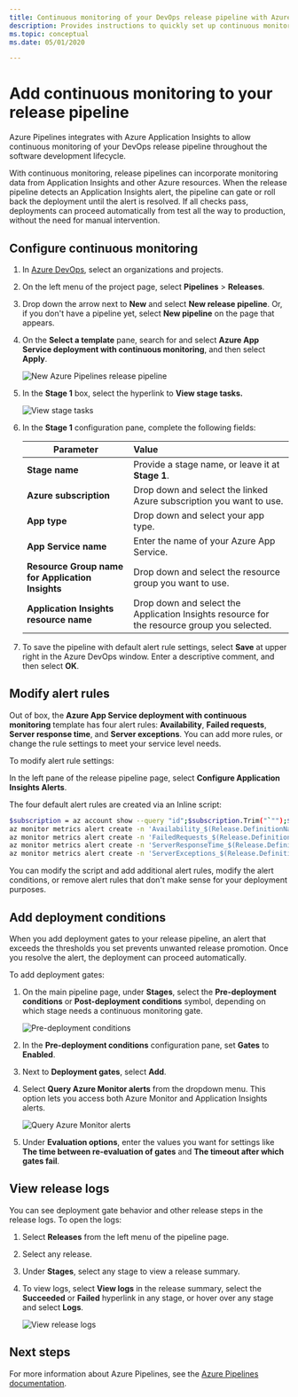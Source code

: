 ```yaml
---
title: Continuous monitoring of your DevOps release pipeline with Azure Pipelines and Azure Application Insights  | Microsoft Docs
description: Provides instructions to quickly set up continuous monitoring with Application Insights
ms.topic: conceptual
ms.date: 05/01/2020

---
```


# Add continuous monitoring to your release pipeline

Azure Pipelines integrates with Azure Application Insights to allow continuous monitoring of your DevOps release pipeline throughout the software development lifecycle. 

With continuous monitoring, release pipelines can incorporate monitoring data from Application Insights and other Azure resources. When the release pipeline detects an Application Insights alert, the pipeline can gate or roll back the deployment until the alert is resolved. If all checks pass, deployments can proceed automatically from test all the way to production, without the need for manual intervention. 

## Configure continuous monitoring

1. In [Azure DevOps](https://dev.azure.com), select an organizations and projects.
   
1. On the left menu of the project page, select **Pipelines** > **Releases**. 
   
1. Drop down the arrow next to **New** and select **New release pipeline**. Or, if you don't have a pipeline yet, select **New pipeline** on the page that appears.
   
1. On the **Select a template** pane, search for and select **Azure App Service deployment with continuous monitoring**, and then select **Apply**. 

   ![New Azure Pipelines release pipeline](media/continuous-monitoring/001.png)

1. In the **Stage 1** box, select the hyperlink to **View stage tasks.**

   ![View stage tasks](media/continuous-monitoring/002.png)

1. In the **Stage 1** configuration pane, complete the following fields: 

    | Parameter        | Value |
   | ------------- |:-----|
   | **Stage name**      | Provide a stage name, or leave it at **Stage 1**. |
   | **Azure subscription** | Drop down and select the linked Azure subscription you want to use.|
   | **App type** | Drop down and select your app type. |
   | **App Service name** | Enter the name of your Azure App Service. |
   | **Resource Group name for Application Insights**    | Drop down and select the resource group you want to use. |
   | **Application Insights resource name** | Drop down and select the Application Insights resource for the resource group you selected.

1. To save the pipeline with default alert rule settings, select **Save** at upper right in the Azure DevOps window. Enter a descriptive comment, and then select **OK**.

## Modify alert rules

Out of box, the **Azure App Service deployment with continuous monitoring** template has four alert rules: **Availability**, **Failed requests**, **Server response time**, and **Server exceptions**. You can add more rules, or change the rule settings to meet your service level needs. 

To modify alert rule settings:

In the left pane of the release pipeline page, select **Configure Application Insights Alerts**.

The four default alert rules are created via an Inline script:

```bash
$subscription = az account show --query "id";$subscription.Trim("`"");$resource="/subscriptions/$subscription/resourcegroups/"+"$(Parameters.AppInsightsResourceGroupName)"+"/providers/microsoft.insights/components/" + "$(Parameters.ApplicationInsightsResourceName)";
az monitor metrics alert create -n 'Availability_$(Release.DefinitionName)' -g $(Parameters.AppInsightsResourceGroupName) --scopes $resource --condition 'avg availabilityResults/availabilityPercentage < 99' --description "created from Azure DevOps";
az monitor metrics alert create -n 'FailedRequests_$(Release.DefinitionName)' -g $(Parameters.AppInsightsResourceGroupName) --scopes $resource --condition 'count requests/failed > 5' --description "created from Azure DevOps";
az monitor metrics alert create -n 'ServerResponseTime_$(Release.DefinitionName)' -g $(Parameters.AppInsightsResourceGroupName) --scopes $resource --condition 'avg requests/duration > 5' --description "created from Azure DevOps";
az monitor metrics alert create -n 'ServerExceptions_$(Release.DefinitionName)' -g $(Parameters.AppInsightsResourceGroupName) --scopes $resource --condition 'count exceptions/server > 5' --description "created from Azure DevOps";
```

You can modify the script and add additional alert rules, modify the alert conditions, or remove alert rules that don't make sense for your deployment purposes.

## Add deployment conditions

When you add deployment gates to your release pipeline, an alert that exceeds the thresholds you set prevents unwanted release promotion. Once you resolve the alert, the deployment can proceed automatically.

To add deployment gates:

1. On the main pipeline page, under **Stages**, select the **Pre-deployment conditions** or **Post-deployment conditions** symbol, depending on which stage needs a continuous monitoring gate.
   
   ![Pre-deployment conditions](media/continuous-monitoring/004.png)
   
1. In the **Pre-deployment conditions** configuration pane, set **Gates** to **Enabled**.
   
1. Next to **Deployment gates**, select **Add**.
   
1. Select **Query Azure Monitor alerts** from the dropdown menu. This option lets you access both Azure Monitor and Application Insights alerts.
   
   ![Query Azure Monitor alerts](media/continuous-monitoring/005.png)
   
1. Under **Evaluation options**, enter the values you want for settings like **The time between re-evaluation of gates** and **The timeout after which gates fail**. 

## View release logs

You can see deployment gate behavior and other release steps in the release logs. To open the logs:

1. Select **Releases** from the left menu of the pipeline page. 
   
1. Select any release. 
   
1. Under **Stages**, select any stage to view a release summary. 
   
1. To view logs, select **View logs** in the release summary, select the **Succeeded** or **Failed** hyperlink in any stage, or hover over any stage and select **Logs**. 
   
   ![View release logs](media/continuous-monitoring/006.png)

## Next steps

For more information about Azure Pipelines, see the [Azure Pipelines documentation](/azure/devops/pipelines).
